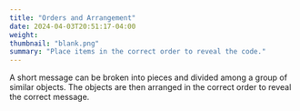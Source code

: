 ```yaml
---
title: "Orders and Arrangement"
date: 2024-04-03T20:51:17-04:00
weight:
thumbnail: "blank.png"
summary: "Place items in the correct order to reveal the code."
---
```


A short message can be broken into pieces and divided among a group of
similar objects. The objects are then arranged in the correct order to
reveal the correct message.
